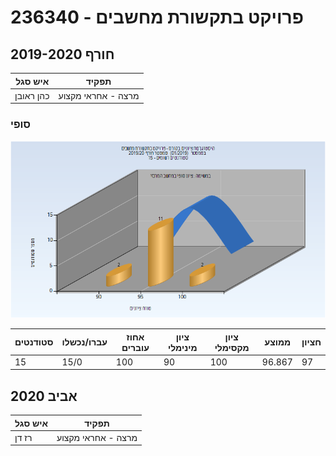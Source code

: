 # 236340 - פרויקט בתקשורת מחשבים

## חורף 2019-2020

| איש סגל | תפקיד |
| ---- | ---- |
| כהן ראובן | מרצה - אחראי מקצוע |

### סופי

![201901 Finals](201901/Finals.png)

| סטודנטים | עברו/נכשלו | אחוז עוברים | ציון מינימלי | ציון מקסימלי | ממוצע | חציון |
| ---- | ---- | ---- | ---- | ---- | ---- | ---- |
| 15 | 15/0 | 100 | 90 | 100 | 96.867 | 97 |

## אביב 2020

| איש סגל | תפקיד |
| ---- | ---- |
| רז דן | מרצה - אחראי מקצוע |

